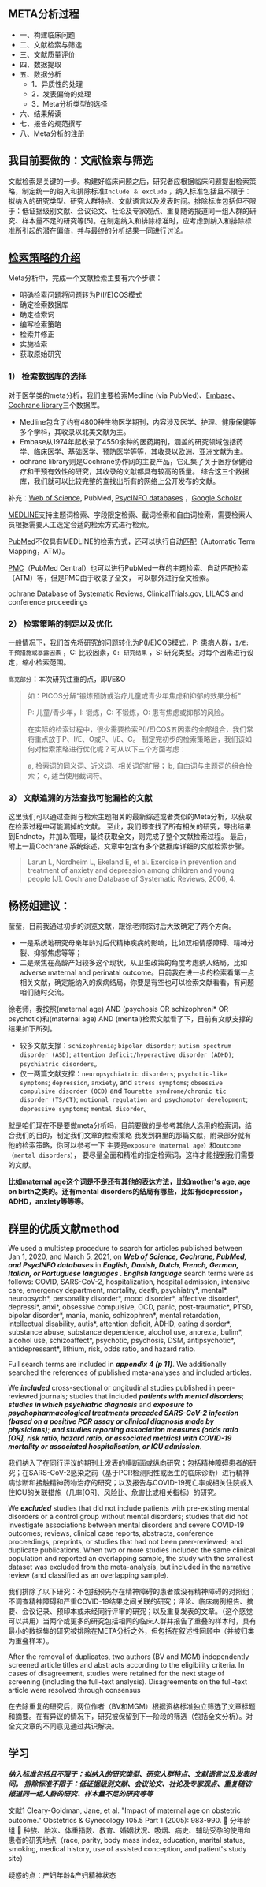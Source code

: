 ## META分析过程

- 一、构建临床问题
- 二、文献检索与筛选
- 三、文献质量评价
- 四、数据提取
- 五、数据分析
   - 1．异质性的处理
   - 2．发表偏倚的处理
   - 3．Meta分析类型的选择
- 六、结果解读
- 七、报告的规范撰写
- 八、Meta分析的注册

## 我目前要做的：文献检索与筛选
文献检索是关键的一步。构建好临床问题之后，研究者应根据临床问题提出检索策略，制定统一的纳入和排除标准`Include ＆ exclude` ，纳入标准包括且不限于：拟纳入的研究类型、研究人群特点、文献语言以及发表时间。排除标准包括但不限于：低证据级别文献、会议论文、社论及专家观点、重复随访报道同一组人群的研究、样本量不足的研究等[5]。在制定纳入和排除标准时，应考虑到纳入和排除标准所引起的潜在偏倚，并与最终的分析结果一同进行讨论。

## [检索策略的介绍](https://zhuanlan.zhihu.com/p/334360511)
Meta分析中，完成一个文献检索主要有六个步骤：
- 明确检索问题将问题转为P(I/E)COS模式
- 确定检索数据库
- 确定检索词
- 编写检索策略
- 检索并修正
- 实施检索
- 获取原始研究

### 1） 检索数据库的选择
对于医学类的meta分析，我们主要检索Medline (via PubMed)、[Embase](https://www.embase.com/)、[Cochrane library](https://www.cochranelibrary.com/)三个数据库。
- Medline包含了约有4800种生物医学期刊，内容涉及医学、护理、健康保健等多个学科，其收录以北美文献为主。
- Embase从1974年起收录了4550余种的医药期刊，涵盖的研究领域包括药学、临床医学、基础医学、预防医学等等，其收录以欧洲、亚洲文献为主。
- ochrane library则是Cochrane协作网的主要产品，它汇集了关于医疗保健治疗和干预有效性的研究，其收录的文献都具有较高的质量。
综合这三个数据库，我们就可以比较完整的查找出所有的网络上公开发布的文献。

补充：[Web of Science](https://www.webofscience.com/wos/woscc/basic-search), PubMed, [PsycINFO   databases](https://www.apa.org/pubs/databases/psycinfo) ，[Google Scholar](https://scholar.google.com.hk/?hl=en)

[MEDLINE](https://melineskin.com/en/)支持主题词检索、字段限定检索、截词检索和自由词检索，需要检索人员根据需要人工选定合适的检索方式进行检索。

[PubMed](https://pubmed.ncbi.nlm.nih.gov/)不仅具有MEDLINE的检索方式，还可以执行自动匹配（Automatic Term Mapping，ATM）。

[PMC](https://www.ncbi.nlm.nih.gov/pmc/)（PubMed Central）也可以进行PubMed一样的主题检索、自动匹配检索（ATM）等，但是PMC由于收录了全文， 可以额外进行全文检索。

ochrane Database of Systematic Reviews, ClinicalTrials.gov, LILACS and conference proceedings

### 2） 检索策略的制定以及优化
一般情况下，我们首先将研究的问题转化为P(I/E)COS模式，P: 患病人群，`I/E: 干预措施或暴露因素` ，C: 比较因素，`O: 研究结果` ，S: 研究类型。对每个因素进行设定，缩小检索范围。

`高亮部分`：本次研究注重的点，即I/E&O


   
> 如：PICOS分解“锻炼预防或治疗儿童或青少年焦虑和抑郁的效果分析”
> 
> P: 儿童/青少年，I: 锻炼，C: 不锻炼，O: 患有焦虑或抑郁的风险。
> 
> 在实际的检索过程中，很少需要检索P(I/E)COS五因素的全部组合，我们常将重点放于P、I/E、O或P、I/E、C。
> 制定完初步的检索策略后，我们该如何对检索策略进行优化呢？可从以下三个方面考虑：
> 
> a, 检索词的同义词、近义词、相关词的扩展；
> b, 自由词与主题词的组合检索； 
> c, 适当使用截词符。

### 3） 文献追溯的方法查找可能漏检的文献
这里我们可以通过查阅与检索主题相关的最新综述或者类似的Meta分析，以获取在检索过程中可能漏掉的文献。
至此，我们即查找了所有相关的研究，导出结果到Endnote，并加以管理，最终获取全文，则完成了整个文献检索过程。
最后，附上一篇Cochrane 系统综述，文章中包含有多个数据库详细的文献检索步骤。

> Larun L, Nordheim L, Ekeland E, et al. Exercise in prevention and treatment of anxiety and depression among children and young people [J]. Cochrane Database of Systematic Reviews, 2006, 4. 

## 杨杨姐建议：
莹莹，目前我通过初步的浏览文献，跟徐老师探讨后大致确定了两个方向。
- 一是系统地研究母亲年龄对后代精神疾病的影响，比如双相情感障碍、精神分裂、抑郁焦虑等等；
- 二是聚焦在高龄产妇较多这个现状，从卫生政策的角度考虑纳入结局，比如adverse maternal and perinatal outcome。目前我在进一步的检索看第一点相关文献，确定能纳入的疾病结局，你要是有空也可以检索文献看看，有问题咱们随时交流。

徐老师，我按照(maternal age) AND (psychosis OR schizophreni* OR psychotic)和(maternal age) AND (mental)检索文献看了下，目前有文献支撑的结果如下所列。
- 较多文献支撑：`schizophrenia`; `bipolar disorder`; `autism spectrum disorder (ASD)`; `attention deficit/hyperactive disorder (ADHD)`; `psychiatric disorders`。
- 仅一两篇文献支撑：`neuropsychiatric disorders`; `psychotic-like symptoms`; `depression`, `anxiety`, and `stress symptoms`; `obsessive compulsive disorder (OCD)` and `Tourette syndrome/chronic tic disorder (TS/CT)`; `motional regulation and psychomotor development`; `depressive symptoms`; `mental disorder`。

就是咱们现在不是要做meta分析吗，目前要做的是参考其他人选用的检索词，结合我们的目的，制定我们文章的检索策略
我发到群里的那篇文献，附录部分就有他的检索策略，你可以参考一下
主要是`exposure（maternal age）`和`outcome（mental disorders）`， 要尽量全面和精准的指定检索词，这样才能搜到我们需要的文献。

**比如maternal age这个词是不是还有其他的表达方法，比如mother's age, age on birth之类的。还有mental disorders的结局有哪些，比如有depression，ADHD，anxiety等等等。**

## 群里的优质文献method
We used a multistep procedure to search for articles  published between Jan 1, 2020, and March 5, 2021, on  ***Web of Science, Cochrane, PubMed, and PsycINFO   databases*** in ***English, Danish, Dutch, French, German,  Italian, or Portuguese languages . English language*** search terms were as follows: COVID, SARS-CoV-2,  hospitalization, hospital admission, intensive care,  emergency department, mortality, death, psychiatry*,  mental*, neuropsych*, personality disorder*, mood  disorder*, affective disorder*, depressi*, anxi*, obsessive  compulsive, OCD, panic, post-traumatic*, PTSD, bipolar  disorder*, mania, manic, schizophren*, mental retardation, intellectual disability, autis*, attention  deficit, ADHD, eating disorder*, substance abuse,  substance dependence, alcohol use, anorexia, bulim*,  alcohol use, schizoaffect*, psychotic, psychosis, DSM,  antipsychotic*, antidepressant*, lithium, risk, odds ratio,  and hazard ratio.  

Full search terms are included in  ***appendix 4 (p 11)***. We additionally searched the references of published meta-analyses and included articles.

We ***included***  cross-sectional or ongitudinal studies  published in peer-reviewed journals; studies that included ***patients with mental disorders***; ***studies in which  psychiatric diagnosis*** and ***exposure to psychopharmacological treatments preceded SARS-CoV-2 infection (based  on a positive PCR assay or clinical diagnosis made by  physicians)***; ***and studies reporting association measures  (odds ratio [OR], risk ratio, hazard ratio, or associated  metrics) with COVID-19 mortality or associated hospitalisation, or ICU admission***.

我们纳入了在同行评议的期刊上发表的横断面或纵向研究；包括精神障碍患者的研究；在SARS-CoV-2感染之前（基于PCR检测阳性或医生的临床诊断）进行精神病诊断和接触精神药物治疗的研究；以及报告与COVID-19死亡率或相关住院或入住ICU的关联措施（几率[OR]、风险比、危害比或相关指标）的研究。

We ***excluded***  studies that did not include patients with  pre-existing mental disorders or a control group without  mental disorders; studies that did not investigate associations between mental disorders and severe  COVID-19 outcomes; reviews, clinical case reports,  abstracts, conference proceedings, preprints, or studies that had not been peer-reviewed; and duplicate publications. When two or more studies included the same  clinical population and reported an overlapping sample,  the study with the smallest dataset was excluded from  the meta-analysis, but included in the narrative review  (and classified as an overlapping sample).

我们排除了以下研究：不包括预先存在精神障碍的患者或没有精神障碍的对照组；不调查精神障碍和严重COVID-19结果之间关联的研究；评论、临床病例报告、摘要、会议记录、预印本或未经同行评审的研究；以及重复发表的文章。（这个感觉可以共用）当两个或更多的研究包括相同的临床人群并报告了重叠的样本时，具有最小的数据集的研究被排除在META分析之外，但包括在叙述性回顾中（并被归类为重叠样本）。

After the removal of duplicates, two authors (BV and  MGM) independently screened article titles and abstracts  according to the eligibility criteria. In cases of disagreement, studies were retained for the next stage of screening  (including the full-text analysis). Disagreements on the  full-text article were resolved through consensus

在去除重复的研究后，两位作者（BV和MGM）根据资格标准独立筛选了文章标题和摘要。在有异议的情况下，研究被保留到下一阶段的筛选（包括全文分析）。对全文文章的不同意见通过共识解决。

## 学习
***纳入标准包括且不限于：拟纳入的研究类型、研究人群特点、文献语言以及发表时间。***
***排除标准不限于：低证据级别文献、会议论文、社论及专家观点、重复随访报道同一组人群的研究、样本量不足的研究等等***

文献1	
Cleary-Goldman, Jane, et al. "Impact of maternal age on obstetric outcome." Obstetrics & Gynecology 105.5 Part 1 (2005): 983-990.
	分年龄组
	种族、胎次、体重指数、教育、婚姻状况、吸烟、病史、辅助受孕的使用和患者的研究地点（race, parity, body mass index, education, marital status, smoking, medical history, use of assisted conception, and patient's study site）

疑惑的点：产妇年龄&产妇精神状态
